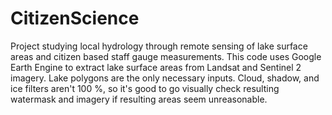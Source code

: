 # CitizenScience

Project studying local hydrology through remote sensing of lake surface areas and citizen based staff gauge measurements.  This code uses Google Earth Engine to  extract lake surface areas from Landsat and Sentinel 2 imagery.  Lake polygons are the only necessary inputs.  Cloud, shadow, and ice filters aren't 100 %, so it's good to go visually check resulting watermask and imagery if resulting areas seem unreasonable.